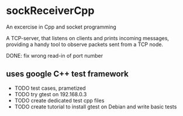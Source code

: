 # sockReceiverCpp

An excercise in Cpp and socket programming

A TCP-server, that listens on clients and prints incoming messages, providing a handy tool to observe packets sent from a TCP node.

DONE: fix wrong read-in of port number
## uses google C++ test framework
* TODO test cases, prametized
* TODO try gtest on 192.168.0.3
* TODO create dedicated test cpp files
* TODO create tutorial to install gtest on Debian and write basic tests
